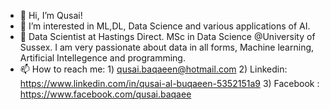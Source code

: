- 👋 Hi, I’m Qusai!
- 👀 I’m interested in ML,DL, Data Science and various applications of AI.
- 🌱 Data Scientist at Hastings Direct. MSc in Data Science @University of Sussex. I am very passionate about data in all forms, Machine learning, Artificial Intellegence and programming.
- 📫 How to reach me: 1) qusai.baqaeen@hotmail.com
                      2) Linkedin: https://www.linkedin.com/in/qusai-al-buqaeen-5352151a9
                      3) Facebook : https://www.facebook.com/qusai.baqaee
<!---
qusai238/qusai238 is a ✨ special ✨ repository because its `README.md` (this file) appears on your GitHub profile.
You can click the Preview link to take a look at your changes.
--->
